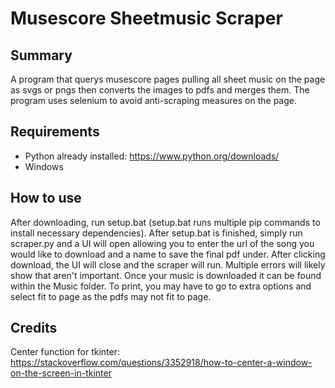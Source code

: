 Musescore Sheetmusic Scraper
============================

Summary
--------
A program that querys musescore pages pulling all sheet music on the page as svgs or pngs then converts the images to pdfs and merges them. The program uses selenium to avoid anti-scraping measures on the page.

Requirements
-------------
+ Python already installed: https://www.python.org/downloads/  
+ Windows

How to use
-----------
After downloading, run setup.bat (setup.bat runs multiple pip commands to install necessary dependencies). After setup.bat is finished, simply run scraper.py and a UI will open allowing you to enter the url of the song you would like to download and a name to save the final pdf under. After clicking download, the UI will close and the scraper will run. Multiple errors will likely show that aren't important. Once your music is downloaded it can be found within the Music folder. To print, you may have to go to extra options and select fit to page as the pdfs may not fit to page.

Credits
-------
Center function for tkinter: https://stackoverflow.com/questions/3352918/how-to-center-a-window-on-the-screen-in-tkinter  